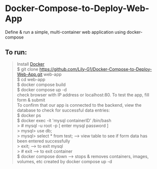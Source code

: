 # Docker-Compose-to-Deploy-Web-App
Define &amp; run a simple, multi-container web application using docker-compose

## To run:  
> Install [Docker](https://docs.docker.com/engine/install/ubuntu/#set-up-the-repository)    
> $ git clone https://github.com/Lily-G1/Docker-Compose-to-Deploy-Web-App.git web-app  
> $ cd web-app  
> $ docker compose build  
> $ docker compose up -d  
>  check browser with IP address or localhost:80. To test the app, fill form & submit  
> To confirm that our app is connected to the backend, view the database to check for successful data entries:  
   > $ docker ps  
   > $ docker exec -it 'mysql containerID' /bin/bash  
    > # mysql -u root -p   [ enter mysql password ]  
       > mysql> use db;  
       > mysql> select * from test;		--> view table to see if form data has been entered successfully  
       > exit;		--> to exit mysql  
    > # exit		--> to exit container  
> $ docker compose down  --> stops & removes containers, images, volumes, etc created by docker compose up -d  
